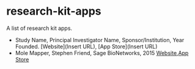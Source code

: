 # research-kit-apps
A list of research kit apps.

* Study Name, Principal Investigator Name, Sponsor/Institution, Year Founded. [Website](Insert URL), [App Store](Insert URL)
* Mole Mapper, Stephen Friend, Sage BioNetworks, 2015 [Website](https://www.ohsu.edu/xd/health/services/dermatology/war-on-melanoma/mole-mapper.cfm),[App Store](https://itunes.apple.com/us/app/id1048337814)
